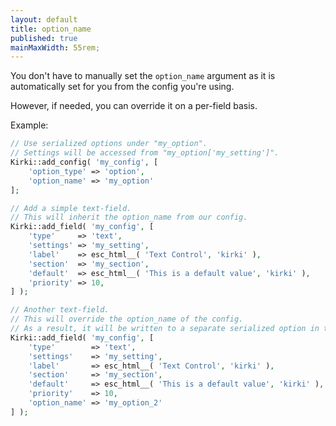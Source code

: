 ```yaml
---
layout: default
title: option_name
published: true
mainMaxWidth: 55rem;
---
```


You don't have to manually set the `option_name` argument as it is automatically set for you from the config you're using.

However, if needed, you can override it on a per-field basis.

Example:

```php
// Use serialized options under "my_option".
// Settings will be accessed from "my_option['my_setting']".
Kirki::add_config( 'my_config', [
	'option_type' => 'option',
	'option_name' => 'my_option'
];

// Add a simple text-field.
// This will inherit the option_name from our config.
Kirki::add_field( 'my_config', [
	'type'     => 'text',
	'settings' => 'my_setting',
	'label'    => esc_html__( 'Text Control', 'kirki' ),
	'section'  => 'my_section',
	'default'  => esc_html__( 'This is a default value', 'kirki' ),
	'priority' => 10,
] );

// Another text-field.
// This will override the option_name of the config.
// As a result, it will be written to a separate serialized option in the db.
Kirki::add_field( 'my_config', [
	'type'        => 'text',
	'settings'    => 'my_setting',
	'label'       => esc_html__( 'Text Control', 'kirki' ),
	'section'     => 'my_section',
	'default'     => esc_html__( 'This is a default value', 'kirki' ),
	'priority'    => 10,
	'option_name' => 'my_option_2'
] );
```
